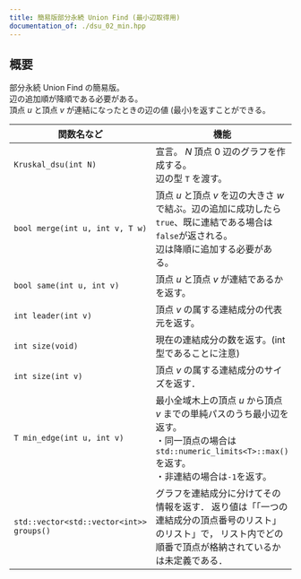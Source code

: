 ```yaml
---
title: 簡易版部分永続 Union Find (最小辺取得用)
documentation_of: ./dsu_02_min.hpp
---
```


## 概要
部分永続 Union Find の簡易版。<br>
辺の追加順が降順である必要がある。<br>
頂点 $u$ と頂点 $v$ が連結になったときの辺の値 (最小)を返すことができる。<br>

| 関数名など   | 機能        | 計算量    |
| ------------|----------- | ------------- |
|`Kruskal_dsu(int N)`|宣言。 $N$ 頂点 $0$ 辺のグラフを作成する。<br>辺の型 `T` を渡す。 | $\text{O} (N)$ | 
|`bool merge(int u, int v, T w)`|頂点 $u$ と頂点 $v$ を辺の大きさ $w$ で結ぶ。辺の追加に成功したら`true`、既に連結である場合は`false`が返される。<br>辺は降順に追加する必要がある。 | $\text{O} (\log N)$ | 
|`bool same(int u, int v)`|頂点 $u$ と頂点 $v$ が連結であるかを返す。 | $\text{O} (\log N)$ | 
|`int leader(int v)`|頂点 $v$ の属する連結成分の代表元を返す。| $\text{O} (\log N)$ | 
|`int size(void)`|現在の連結成分の数を返す。(int型であることに注意)| $\text{O} (1)$ | 
|`int size(int v)`|頂点 $v$ の属する連結成分のサイズを返す．| $\text{O} (\log N)$ | 
|`T min_edge(int u, int v)`|最小全域木上の頂点 $u$ から頂点 $v$ までの単純パスのうち最小辺を返す。<br>・同一頂点の場合は`std::numeric_limits<T>::max()`を返す。<br>・非連結の場合は`-1`を返す。| $\text{O} (\log N)$ | 
|`std::vector<std::vector<int>> groups()`|グラフを連結成分に分けてその情報を返す． 返り値は「「一つの連結成分の頂点番号のリスト」のリスト」で， リスト内でどの順番で頂点が格納されているかは未定義である．| $\text{O} (N \log N)$ |
